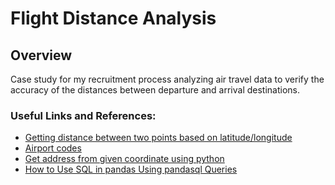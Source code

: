 # Flight Distance Analysis

## Overview
Case study for my recruitment process analyzing air travel data to verify the accuracy of the distances between departure and arrival destinations.

### Useful Links and References:
* [Getting distance between two points based on latitude/longitude](https://stackoverflow.com/questions/19412462/getting-distance-between-two-points-based-on-latitude-longitude)
* [Airport codes](https://www.ccra.com/airport-codes/)
* [Get address from given coordinate using python](https://stackoverflow.com/questions/60928516/get-address-from-given-coordinate-using-python)
* [How to Use SQL in pandas Using pandasql Queries](https://www.datacamp.com/tutorial/how-to-use-sql-in-pandas-using-pandasql-queries)